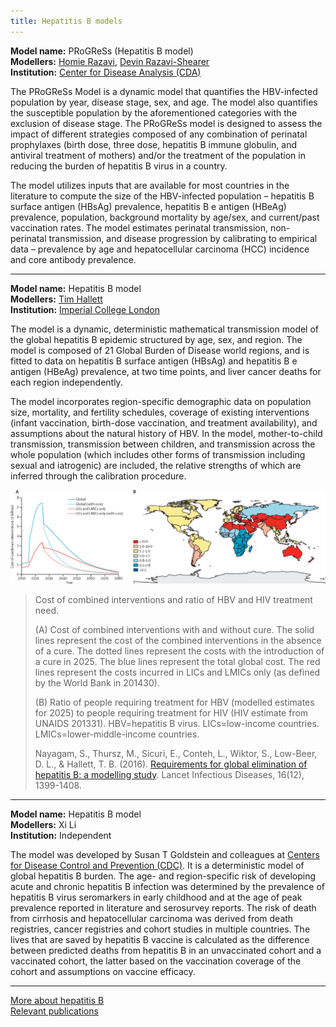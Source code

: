 ```yaml
---
title: Hepatitis B models
---
```


**Model name:**  PRoGReSs (Hepatitis B model)    
**Modellers:**   [Homie Razavi](http://www.centerforda.com/bio.htm), [Devin Razavi-Shearer](http://www.centerforda.com/bio.htm)    
**Institution:** [Center for Disease Analysis (CDA)](http://centerforda.com/)

The PRoGReSs Model is a dynamic model that quantifies the HBV-infected population by year, disease stage, sex, and age. The model also quantifies the susceptible population by the aforementioned categories with the exclusion of disease stage. The PRoGReSs model is designed to assess the impact of different strategies composed of any combination of perinatal prophylaxes (birth dose, three dose, hepatitis B immune globulin, and antiviral treatment of mothers) and/or the treatment of the population in reducing the burden of hepatitis B virus in a country. 

The model utilizes inputs that are available for most countries in the literature to compute the size of the HBV-infected population – hepatitis B surface antigen (HBsAg) prevalence, hepatitis B e antigen (HBeAg) prevalence, population, background mortality by age/sex, and current/past vaccination rates.  The model estimates perinatal transmission, non-perinatal transmission, and disease progression by calibrating to empirical data – prevalence by age and hepatocellular carcinoma (HCC) incidence and core antibody prevalence.   

---    
    
<div id="imperial"></div>

**Model name:** Hepatitis B model  
**Modellers:** [Tim Hallett](http://www.imperial.ac.uk/people/timothy.hallett)   
**Institution:** [Imperial College London](https://www.imperial.ac.uk/school-public-health/infectious-disease-epidemiology/)

The model is a dynamic, deterministic mathematical transmission model of the global hepatitis B epidemic structured by age, sex, and region. The model is composed of 21 Global Burden of Disease world regions, and is fitted to data on hepatitis B surface antigen (HBsAg) and hepatitis B e antigen (HBeAg) prevalence, at two time points, and liver cancer deaths for each region independently. 

The model incorporates region-specific demographic data on population size, mortality, and fertility schedules, coverage of existing interventions (infant vaccination, birth-dose vaccination, and treatment availability), and assumptions about the natural history of HBV. In the model, mother-to-child transmission, transmission between children, and transmission across the whole population (which includes other forms of transmission including sexual and iatrogenic) are included, the relative strengths of which are inferred through the calibration procedure.

[![](/img/models/hep-b_model_tim_hallett.jpg)](/img/models/hep-b_model_tim_hallett.jpg)

> Cost of combined interventions and ratio of HBV and HIV treatment need.
>
> (A) Cost of combined interventions with and without cure. The solid lines represent the cost of the combined interventions in the absence of a cure. The dotted lines represent the costs with the introduction of a cure in 2025. The blue lines represent the total global cost. The red lines represent the costs incurred in LICs and LMICs only (as defined by the World Bank in 201430).  
> 
> (B) Ratio of people requiring treatment for HBV (modelled estimates for 2025) to people requiring treatment for HIV (HIV estimate from UNAIDS 201331). HBV=hepatitis B virus. LICs=low-income countries. LMICs=lower-middle-income countries.
>
> Nayagam, S., Thursz, M., Sicuri, E., Conteh, L., Wiktor, S., Low-Beer, D. L., & Hallett, T. B. (2016). [Requirements for global elimination of hepatitis B: a modelling study](http://www.thelancet.com/journals/laninf/article/PIIS1473-3099(16)30204-3/abstract). Lancet Infectious Diseases, 16(12), 1399-1408.



<div id="independent"></div>

---    

**Model name:**  Hepatitis B model    
**Modellers:**   Xi Li     
**Institution:** Independent

The model was developed by Susan T Goldstein and colleagues at [Centers for Disease Control and Prevention (CDC)](https://www.cdc.gov/). It is a deterministic model of global hepatitis B burden. The age- and region-specific risk of developing acute and chronic hepatitis B infection was determined by the prevalence of hepatitis B virus seromarkers in early childhood and at the age of peak prevalence reported in literature and serosurvey reports. The risk of death from cirrhosis and hepatocellular carcinoma was derived from death registries, cancer registries and cohort studies in multiple countries. The lives that are saved by hepatitis B vaccine is calculated as the difference between predicted deaths from hepatitis B in an unvaccinated cohort and a vaccinated cohort, the latter based on the vaccination coverage of the cohort and assumptions on vaccine efficacy. 

---

[More about hepatitis B](/diseases/hep-b)  
[Relevant publications](/publications#hep-b)
